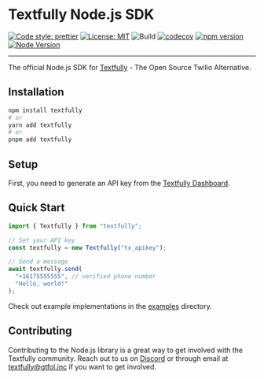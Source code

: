 # Textfully Node.js SDK

[![Code style: prettier](https://img.shields.io/badge/code_style-prettier-ff69b4.svg)](https://github.com/prettier/prettier)
[![License: MIT](https://img.shields.io/badge/License-MIT-blue.svg)](https://opensource.org/licenses/MIT)
![Build](https://github.com/gtfol/textfully-node/actions/workflows/node.yml/badge.svg)
[![codecov](https://codecov.io/gh/gtfol/textfully-node/branch/main/graph/badge.svg)](https://codecov.io/gh/gtfol/textfully-node)
[![npm version](https://badge.fury.io/js/textfully.svg)](https://www.npmjs.com/package/textfully)
[![Node Version](https://img.shields.io/node/v/textfully)](https://www.npmjs.com/package/textfully)

---

The official Node.js SDK for [Textfully](https://textfully.dev) - The Open Source Twilio Alternative.

## Installation

```bash
npm install textfully
# or
yarn add textfully
# or
pnpm add textfully
```

## Setup

First, you need to generate an API key from the [Textfully Dashboard](https://textfully.dev/dashboard/api/keys).

## Quick Start

```ts
import { Textfully } from "textfully";

// Set your API key
const textfully = new Textfully("tx_apikey");

// Send a message
await textfully.send(
  "+16175555555", // verified phone number
  "Hello, world!"
);
```

Check out example implementations in the [examples](./examples) directory.

## Contributing

Contributing to the Node.js library is a great way to get involved with the Textfully community. Reach out to us on [Discord](https://discord.gg/Ct6FDCpFBU) or through email at [textfully@gtfol.inc](mailto:textfully@gtfol.inc) if you want to get involved.
